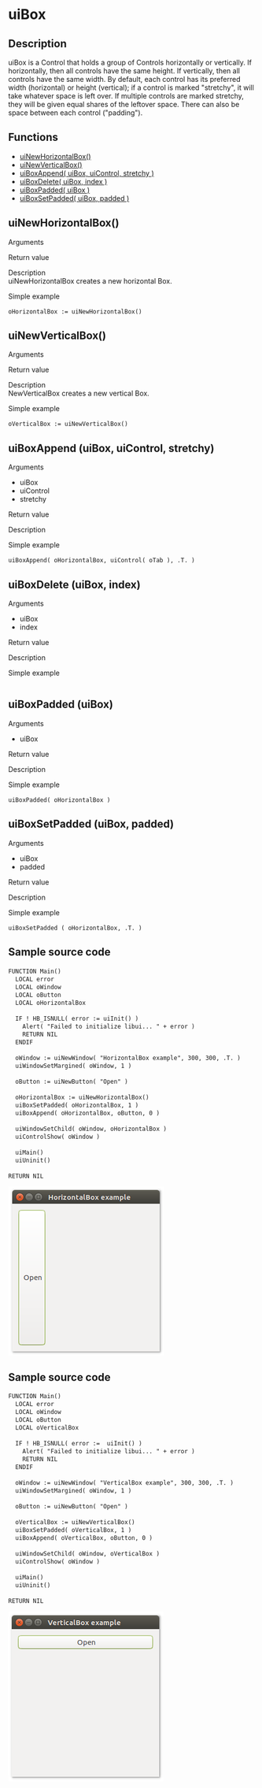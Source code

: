 # **uiBox**

## Description 
uiBox is a Control that holds a group of Controls horizontally or vertically. If horizontally, then all controls have the same height. If vertically, then all controls have the same width.
By default, each control has its preferred width (horizontal) or height (vertical); if a control is marked "stretchy", it will take whatever space is left over. If multiple controls are marked
stretchy, they will be given equal shares of the leftover space. There can also be space between each control ("padding").

## Functions
- [uiNewHorizontalBox()](#uinewhorizontalbox)
- [uiNewVerticalBox()](#uinewverticalbox)
- [uiBoxAppend( uiBox, uiControl, stretchy )](#uiboxappend-uibox-uicontrol-stretchy)
- [uiBoxDelete( uiBox, index )](#uiboxdelete-uibox-index)
- [uiBoxPadded( uiBox )](#uiboxpadded-uibox)
- [uiBoxSetPadded( uiBox, padded )](#uiboxsetpadded-uibox-padded)

## uiNewHorizontalBox()
Arguments

Return value

Description <br>
uiNewHorizontalBox creates a new horizontal Box.

Simple example
```harbour
oHorizontalBox := uiNewHorizontalBox()
```
## uiNewVerticalBox()
Arguments

Return value

Description <br>
NewVerticalBox creates a new vertical Box.

Simple example
```harbour
oVerticalBox := uiNewVerticalBox()
```
## uiBoxAppend (uiBox, uiControl, stretchy)
Arguments
- uiBox
- uiControl
- stretchy

Return value

Description

Simple example
```harbour
uiBoxAppend( oHorizontalBox, uiControl( oTab ), .T. )
```
## uiBoxDelete (uiBox, index)
Arguments
- uiBox
- index

Return value

Description

Simple example
```harbour

```
## uiBoxPadded (uiBox)
Arguments
- uiBox

Return value

Description

Simple example
```harbour
uiBoxPadded( oHorizontalBox )
```
## uiBoxSetPadded (uiBox, padded)
Arguments
- uiBox
- padded

Return value

Description

Simple example
```harbour
uiBoxSetPadded ( oHorizontalBox, .T. )
```
## Sample source code
```harbour
FUNCTION Main()
  LOCAL error
  LOCAL oWindow
  LOCAL oButton
  LOCAL oHorizontalBox

  IF ! HB_ISNULL( error := uiInit() )
    Alert( "Failed to initialize libui... " + error )
    RETURN NIL
  ENDIF

  oWindow := uiNewWindow( "HorizontalBox example", 300, 300, .T. )
  uiWindowSetMargined( oWindow, 1 )

  oButton := uiNewButton( "Open" )

  oHorizontalBox := uiNewHorizontalBox()
  uiBoxSetPadded( oHorizontalBox, 1 )
  uiBoxAppend( oHorizontalBox, oButton, 0 )

  uiWindowSetChild( oWindow, oHorizontalBox )
  uiControlShow( oWindow )

  uiMain()
  uiUninit()

RETURN NIL
```
![Linux](ss/box_01.png "With family Linux Ubuntu desktop, based on GNOME")
## Sample source code
```harbour
FUNCTION Main()
  LOCAL error
  LOCAL oWindow
  LOCAL oButton
  LOCAL oVerticalBox

  IF ! HB_ISNULL( error :=  uiInit() )
    Alert( "Failed to initialize libui... " + error )
    RETURN NIL
  ENDIF

  oWindow := uiNewWindow( "VerticalBox example", 300, 300, .T. )
  uiWindowSetMargined( oWindow, 1 )

  oButton := uiNewButton( "Open" )

  oVerticalBox := uiNewVerticalBox()
  uiBoxSetPadded( oVerticalBox, 1 )
  uiBoxAppend( oVerticalBox, oButton, 0 )

  uiWindowSetChild( oWindow, oVerticalBox )
  uiControlShow( oWindow )

  uiMain()
  uiUninit()

RETURN NIL
```
![Linux](ss/box_02.png "With family Linux Ubuntu desktop, based on GNOME")
